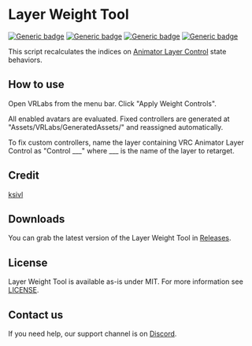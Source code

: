 # Layer Weight Tool
  
[![Generic badge](https://img.shields.io/badge/Unity-2019.4.31f1-informational.svg)](https://unity3d.com/unity/whats-new/2019.4.31)
[![Generic badge](https://img.shields.io/badge/SDK-AvatarSDK3-informational.svg)](https://vrchat.com/home/download)
[![Generic badge](https://img.shields.io/badge/License-MIT-informational.svg)](https://github.com/VRLabs/Layer-Weight-Tool/blob/main/LICENSE)
[![Generic badge](https://img.shields.io/github/downloads/VRLabs/Layer-Weight-Tool/total?label=Downloads)](https://github.com/VRLabs/Layer-Weight-Tool/releases/latest)


This script recalculates the indices on [Animator Layer Control](https://docs.vrchat.com/docs/state-behaviors) state behaviors.

## How to use

Open VRLabs from the menu bar. Click "Apply Weight Controls".

All enabled avatars are evaluated. Fixed controllers are generated at "Assets/VRLabs/GeneratedAssets/" and reassigned automatically.

To fix custom controllers, name the layer containing VRC Animator Layer Control as "Control ___" where ___ is the name of the layer to retarget.

## Credit

[ksivl](https://github.com/ksivl)

## Downloads

You can grab the latest version of the Layer Weight Tool in [Releases](https://github.com/VRLabs/Layer-Weight-Tool/releases/latest).

## License

Layer Weight Tool is available as-is under MIT. For more information see [LICENSE](https://github.com/VRLabs/Layer-Weight-Tool/blob/main/LICENSE).

## Contact us

If you need help, our support channel is on [Discord](https://discord.vrlabs.dev).
